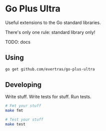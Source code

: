 # Go Plus Ultra

Useful extensions to the Go standard libraries.

There's only one rule: standard library only!

TODO: docs

## Using

```bash
go get github.com/evertras/go-plus-ultra
```

## Developing

Write stuff.  Write tests for stuff.  Run tests.

```bash
# Fmt your stuff
make fmt

# Test your stuff
make test
```

